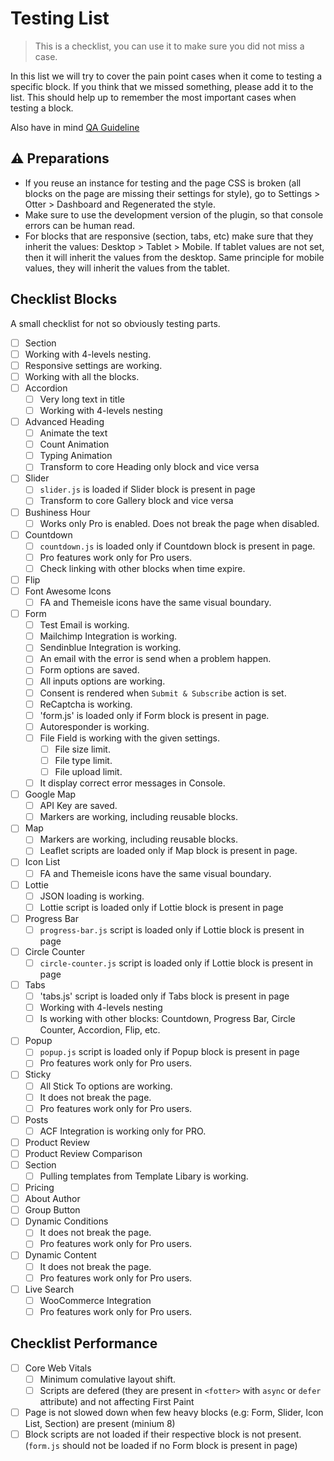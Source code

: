 # Testing List
> This is a checklist, you can use it to make sure you did not miss a case.

In this list we will try to cover the pain point cases when it come to testing a specific block. If you think that we missed something, please add it to the list. 
This should help up to remember the most important cases when testing a block.

Also have in mind [QA Guideline](https://themeisle.notion.site/QA-Rating-16d6511c22854a439c91e9776534cf79)

## :warning: Preparations

 - If you reuse an instance for testing and the page CSS is broken (all blocks on the page are missing their settings for style), go to Settings > Otter > Dashboard and Regenerated the style.
 - Make sure to use the development version of the plugin, so that console errors can be human read.
 - For blocks that are responsive (section, tabs, etc) make sure that they inherit the values: Desktop > Tablet > Mobile. If tablet values are not set, then it will inherit the values from the desktop. Same principle for mobile values, they will inherit the values from the tablet.

## Checklist Blocks

A small checklist for not so obviously testing parts.

- [ ] Section
 - [ ] Working with 4-levels nesting.
 - [ ] Responsive settings are working.
 - [ ] Working with all the blocks.
- [ ] Accordion
  - [ ] Very long text in title
  - [ ] Working with 4-levels nesting
- [ ] Advanced Heading
  - [ ] Animate the text
  - [ ] Count Animation
  - [ ] Typing Animation
  - [ ] Transform to core Heading only block and vice versa
- [ ] Slider
  - [ ] `slider.js` is loaded if Slider block is present in page
  - [ ] Transform to core Gallery block and vice versa 
- [ ] Bushiness Hour
  - [ ] Works only Pro is enabled. Does not break the page when disabled.
- [ ] Countdown
  - [ ] `countdown.js` is loaded only if Countdown block is present in page.
  - [ ] Pro features work only for Pro users.
  - [ ] Check linking with other blocks when time expire.
- [ ] Flip
- [ ] Font Awesome Icons
  - [ ] FA and Themeisle icons have the same visual boundary.
- [ ] Form
  - [ ] Test Email is working.
  - [ ] Mailchimp Integration is working.
  - [ ] Sendinblue Integration is working.
  - [ ] An email with the error is send when a problem happen.
  - [ ] Form options are saved.
  - [ ] All inputs options are working.
  - [ ] Consent is rendered when `Submit & Subscribe` action is set.
  - [ ] ReCaptcha is working.
  - [ ] 'form.js' is loaded only if Form block is present in page.
  - [ ] Autoresponder is working.
  - [ ] File Field is working with the given settings.
    - [ ] File size limit.
    - [ ] File type limit.
    - [ ] File upload limit.
  - [ ] It display correct error messages in Console.  
- [ ] Google Map
  - [ ] API Key are saved.
  - [ ] Markers are working, including reusable blocks.
- [ ] Map
  - [ ] Markers are working, including reusable blocks.
  - [ ] Leaflet scripts are loaded only if Map block is present in page.
- [ ] Icon List
  - [ ] FA and Themeisle icons have the same visual boundary.
- [ ] Lottie
  - [ ] JSON loading is working.
  - [ ] Lottie script is loaded only if Lottie block is present in page
- [ ] Progress Bar
  - [ ] `progress-bar.js` script is loaded only if Lottie block is present in page
- [ ] Circle Counter
  - [ ] `circle-counter.js` script is loaded only if Lottie block is present in page
- [ ] Tabs
  - [ ] 'tabs.js'  script is loaded only if Tabs block is present in page
  - [ ] Working with 4-levels nesting
  - [ ] Is working with other blocks: Countdown, Progress Bar, Circle Counter, Accordion, Flip, etc.
- [ ] Popup
  - [ ] `popup.js` script is loaded only if Popup block is present in page
  - [ ] Pro features work only for Pro users.
- [ ] Sticky
  - [ ] All Stick To options are working.
  - [ ] It does not break the page.
  - [ ] Pro features work only for Pro users.
- [ ] Posts
  - [ ] ACF Integration is working only for PRO.
- [ ] Product Review
- [ ] Product Review Comparison
- [ ] Section
  - [ ] Pulling templates from Template Libary is working.
- [ ] Pricing 
- [ ] About Author
- [ ] Group Button
- [ ] Dynamic Conditions
  - [ ] It does not break the page.
  - [ ] Pro features work only for Pro users.
- [ ] Dynamic Content
  - [ ] It does not break the page.
  - [ ] Pro features work only for Pro users.
- [ ] Live Search
  - [ ] WooCommerce Integration
  - [ ] Pro features work only for Pro users.    

## Checklist Performance

- [ ] Core Web Vitals
  - [ ] Minimum comulative layout shift.
  - [ ] Scripts are defered  (they are present in `<fotter>` with `async` or `defer` attribute) and not affecting First Paint
- [ ] Page is not slowed down when few heavy blocks (e.g: Form, Slider, Icon List, Section) are present (minium 8)
- [ ] Block scripts are not loaded if their respective block is not present. (`form.js` should not be loaded if no Form block is present in page)
